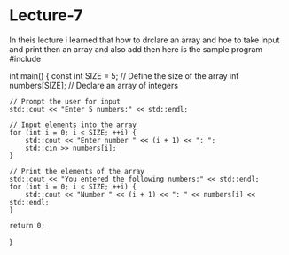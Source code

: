 # Lecture-7


In theis lecture i learned that how to drclare an array and hoe to take input and print then an array and also add then here is the sample program 
#include <iostream>

int main() {
    const int SIZE = 5;  // Define the size of the array
    int numbers[SIZE];   // Declare an array of integers

    // Prompt the user for input
    std::cout << "Enter 5 numbers:" << std::endl;

    // Input elements into the array
    for (int i = 0; i < SIZE; ++i) {
        std::cout << "Enter number " << (i + 1) << ": ";
        std::cin >> numbers[i];
    }

    // Print the elements of the array
    std::cout << "You entered the following numbers:" << std::endl;
    for (int i = 0; i < SIZE; ++i) {
        std::cout << "Number " << (i + 1) << ": " << numbers[i] << std::endl;
    }

    return 0;
}
